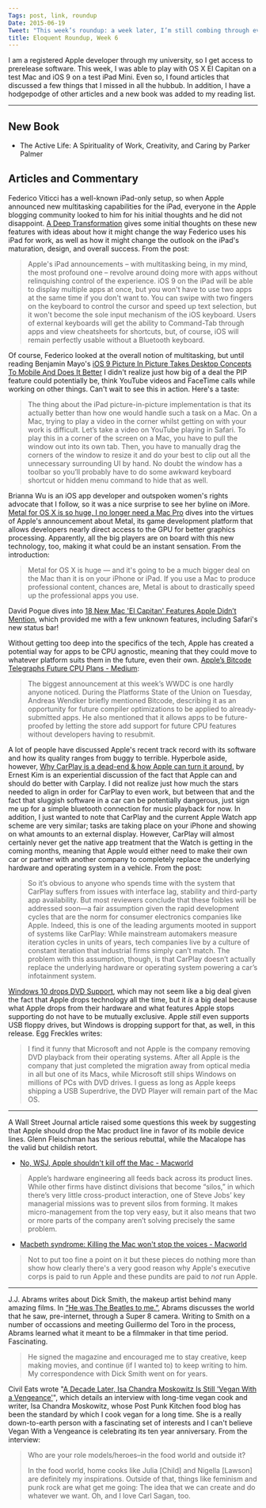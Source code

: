 ```yaml
---
Tags: post, link, roundup
Date: 2015-06-19
Tweet: "This week’s roundup: a week later, I’m still combing through everything that Apple announced."
title: Eloquent Roundup, Week 6
---
```


I am a registered Apple developer through my university, so I get access to prerelease software. This week, I was able to play with OS X El Capitan on a test Mac and iOS 9 on a test iPad Mini. Even so, I found articles that discussed a few things that I missed in all the hubbub. In addition, I have a hodgepodge of  other articles and a new book was added to my reading list.

---

## New Book
+ The Active Life: A Spirituality of Work, Creativity, and Caring by Parker Palmer 


## Articles and Commentary
Federico Viticci has a well-known iPad-only setup, so when Apple announced new multitasking capabilities for the iPad, everyone in the Apple blogging community looked to him for his initial thoughts and he did not disappoint. [A Deep Transformation](http://www.macstories.net/stories/initial-thoughts-on-ios-9s-ipad-multitasking-a-deep-transformation/) gives some initial thoughts on these new features with ideas about how it might change the way Federico uses his iPad for work, as well as how it might change the outlook on the iPad's maturation, design, and overall success. From the post:
> Apple's iPad announcements – with multitasking being, in my mind, the most profound one – revolve around doing more with apps without relinquishing control of the experience. iOS 9 on the iPad will be able to display multiple apps at once, but you won't have to use two apps at the same time if you don't want to. You can swipe with two fingers on the keyboard to control the cursor and speed up text selection, but it won't become the sole input mechanism of the iOS keyboard. Users of external keyboards will get the ability to Command-Tab through apps and view cheatsheets for shortcuts, but, of course, iOS will remain perfectly usable without a Bluetooth keyboard.

Of course, Federico looked at the overall notion of multitasking, but until reading Benjamin Mayo's [iOS 9 Picture In Picture Takes Desktop Concepts To Mobile And Does It Better](http://benjaminmayo.co.uk/ios-9-picture-in-picture-multitasking) I didn't realize just how big of a deal the PIP feature could potentially be, think YouTube videos and FaceTime calls while working on other things. Can't wait to see this in action. Here's a taste:
> The thing about the iPad picture-in-picture implementation is that its actually better than how one would handle such a task on a Mac. On a Mac, trying to play a video in the corner whilst getting on with your work is difficult. Let’s take a video on YouTube playing in Safari. To play this in a corner of the screen on a Mac, you have to pull the window out into its own tab. Then, you have to manually drag the corners of the window to resize it and do your best to clip out all the unnecessary surrounding UI by hand. No doubt the window has a toolbar so you’ll probably have to do some awkward keyboard shortcut or hidden menu command to hide that as well.

Brianna Wu is an iOS app developer and outspoken women's rights advocate that I follow, so it was a nice surprise to see her byline on iMore. [Metal for OS X is so huge, I no longer need a Mac Pro](http://www.imore.com/metal-os-x-so-huge-i-no-longer-need-mac-pro) dives into the virtues of Apple's announcement about Metal, its game development platform that allows developers nearly direct access to the GPU for better graphics processing. Apparently, all the big players are on board with this new technology, too, making it what could be an instant sensation. From the introduction:
> Metal for OS X is huge — and it's going to be a much bigger deal on the Mac than it is on your iPhone or iPad. If you use a Mac to produce professional content, chances are, Metal is about to drastically speed up the professional apps you use.

David Pogue dives into [18 New Mac 'El Capitan' Features Apple Didn’t Mention](https://www.yahoo.com/tech/the-pogue-review-18-new-mac-el-capitan-features-121597016169.html), which provided me with a few unknown features, including Safari's new status bar!

Without getting too deep into the specifics of the tech, Apple has created a potential way for apps to be CPU agnostic, meaning that they could move to whatever platform suits them in the future, even their own. [Apple’s Bitcode Telegraphs Future CPU Plans - Medium](https://medium.com/@InertialLemon/apple-s-bitcode-telegraphs-future-cpu-plans-a7b90d326228):
> The biggest announcement at this week’s WWDC is one hardly anyone noticed. During the Platforms State of the Union on Tuesday, Andreas Wendker briefly mentioned Bitcode, describing it as an opportunity for future compiler optimizations to be applied to already-submitted apps. He also mentioned that it allows apps to be future-proofed by letting the store add support for future CPU features without developers having to resubmit.

A lot of people have discussed Apple's recent track record with its software and how its quality ranges from buggy to terrible. Hyperbole aside, however, [Why CarPlay is a dead-end & how Apple can turn it around.](http://kicksology.net/blog/2015/3/3/why-carplay-is-a-dead-end-and-how-apple-can-turn-it-around) by Ernest Kim is an experiential discussion of the fact that Apple can and should do better with Carplay. I did not realize just how much the stars needed to align in order for CarPlay to even work, but between that and the fact that sluggish software in a car can be potentially dangerous, just sign me up for a simple bluetooth connection for music playback for now. In addition, I just wanted to note that CarPlay and the current Apple Watch app scheme are very similar; tasks are taking place on your iPhone and showing on what amounts to an external display. However, CarPlay will almost certainly never get the native app treatment that the Watch is getting in the coming months, meaning that Apple would either need to make their own car or partner with another company to completely replace the underlying hardware and operating system in a vehicle. From the post:
> So it’s obvious to anyone who spends time with the system that CarPlay suffers from issues with interface lag, stability and third-party app availability. But most reviewers conclude that these foibles will be addressed soon—a fair assumption given the rapid development cycles that are the norm for consumer electronics companies like Apple. Indeed, this is one of the leading arguments mooted in support of systems like CarPlay: While mainstream automakers measure iteration cycles in units of years, tech companies live by a culture of constant iteration that industrial firms simply can’t match. The problem with this assumption, though, is that CarPlay doesn’t actually replace the underlying hardware or operating system powering a car’s infotainment system.

[Windows 10 drops DVD Support](http://eggfreckles.net/index.html#unique-entry-id-143), which may not seem like a big deal given the fact that Apple drops technology all the time, but it *is* a big deal because what Apple drops from their hardware and what features Apple stops supporting do not have to be mutually exclusive. Apple *still* even supports USB floppy drives, but Windows is dropping support for that, as well, in this release. Egg Freckles writes:
> I find it funny that Microsoft and not Apple is the company removing DVD playback from their operating systems. After all Apple is the company that just completed the migration away from optical media in all but one of its Macs, while Microsoft still ships Windows on millions of PCs with DVD drives. I guess as long as Apple keeps shipping a USB Superdrive, the DVD Player will remain part of the Mac OS.

---

A Wall Street Journal article raised some questions this week by suggesting that Apple should drop the Mac product line in favor of its mobile device lines. Glenn Fleischman has the serious rebuttal, while the Macalope has the valid but childish retort.

+ [No, WSJ, Apple shouldn't kill off the Mac - Macworld](http://www.macworld.com/article/2935980/no-wsj-apple-shouldnt-kill-off-the-mac.html)

> Apple’s hardware engineering all feeds back across its product lines. While other firms have distinct divisions that become “silos,” in which there’s very little cross-product interaction, one of Steve Jobs’ key managerial missions was to prevent silos from forming. It makes micro-management from the top very easy, but it also means that two or more parts of the company aren’t solving precisely the same problem.

+ [Macbeth syndrome: Killing the Mac won't stop the voices - Macworld](http://www.macworld.com/article/2935566/macbeth-syndrome-killing-the-mac-wont-stop-the-voices.html)

> Not to put too fine a point on it but these pieces do nothing more than show how clearly there's a very good reason why Apple's executive corps is paid to run Apple and these pundits are paid to *not* run Apple.

---

J.J. Abrams writes about Dick Smith, the makeup artist behind many amazing films. In [“He was The Beatles to me.”](https://medium.com/art-science/he-was-like-the-beatles-to-me-28a428b1c72e), Abrams discusses the world that he saw, pre-internet, through a Super 8 camera. Writing to Smith on a number of occassions and meeting Guillermo del Toro in the process, Abrams learned what it meant to be a filmmaker in that time period. Fascinating.
> He signed the magazine and encouraged me to stay creative, keep making movies, and continue (if I wanted to) to keep writing to him. My correspondence with Dick Smith went on for years.

Civil Eats wrote "[A Decade Later, Isa Chandra Moskowitz Is Still 'Vegan With a Vengeance'](http://civileats.com/2015/06/11/a-decade-later-isa-chandra-moskowitz-is-still-vegan-with-a-vengeance/)", which details an interview with long-time vegan cook and writer, Isa Chandra Moskowitz, whose Post Punk Kitchen food blog has been the standard by which I cook vegan for a long time. She is a really down-to-earth person with a fascinating set of interests and I can't believe Vegan With a Vengeance is celebrating its ten year anniversary. From the interview:
> Who are your role models/heroes–in the food world and outside it?
>
> In the food world, home cooks like Julia [Child] and Nigella [Lawson] are definitely my inspirations. Outside of that, things like feminism and punk rock are what get me going: The idea that we can create and do whatever we want. Oh, and I love Carl Sagan, too.